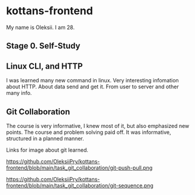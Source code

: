 # kottans-frontend

My name is Oleksii. I am 28. 

## Stage 0. Self-Study

## Linux CLI, and HTTP

I was learned many new command in linux. Very interesting infomation about HTTP. About data send and get it. From user to server and other many info.

## Git Collaboration

The course is very informative, I knew most of it, but also emphasized new points. The course and problem solving paid off. It was informative, structured in a planned manner.

Links for image about git learned.

https://github.com/OleksiiPry/kottans-frontend/blob/main/task_git_collaboration/git-push-pull.png

https://github.com/OleksiiPry/kottans-frontend/blob/main/task_git_collaboration/git-sequence.png